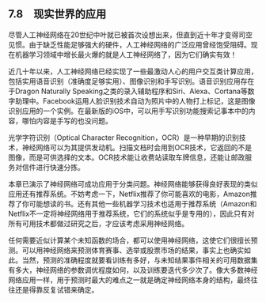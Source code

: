    

## 7.8　现实世界的应用

尽管人工神经网络在20世纪中叶就已被首次设想出来，但直到近十年才变得司空见惯。由于缺乏性能足够强大的硬件，人工神经网络的广泛应用曾经饱受阻碍。现在机器学习领域中增长最火爆的就是人工神经网络了，因为它们确实有效！

近几十年以来，人工神经网络已经实现了一些最激动人心的用户交互类计算应用，包括实用语音识别（准确度足够实用）、图像识别和手写识别。语音识别应用存在于Dragon Naturally Speaking之类的录入辅助程序和Siri、Alexa、Cortana等数字助理中。Facebook运用人脸识别技术自动为照片中的人物打上标记，这是图像识别应用的一个实例。在最新版的iOS中，可以用手写识别功能搜索记事本中的内容，哪怕内容是手写的也没问题。

光学字符识别（Optical Character Recognition，OCR）是一种早期的识别技术，神经网络可以为其提供发动机。扫描文档时会用到OCR技术，它返回的不是图像，而是可供选择的文本。OCR技术能让收费站读取车牌信息，还能让邮政服务对信件进行快速分拣。

本章已演示了神经网络可成功应用于分类问题。神经网络能够获得良好表现的类似应用还有推荐系统。不妨考虑一下，Netflix推荐了你可能喜欢的电影，Amazon推荐了你可能想读的书。还有其他一些机器学习技术也适用于推荐系统（Amazon和Netflix不一定将神经网络用于推荐系统，它们的系统似乎是专用的），因此只有对所有可用技术都做过研究之后，才应该考虑采用神经网络。

任何需要近似计算某个未知函数的场合，都可以使用神经网络，这使它们很擅长预测。可以用神经网络来预测体育赛事、选举或股票市场的结果，事实上也确实如此。当然，预测的准确程度就要看训练有多好，与未知结果事件相关的可用数据集有多大，神经网络的参数调优程度如何，以及训练要迭代多少次了。像大多数神经网络应用一样，用于预测时最大的难点之一就是确定神经网络本身的结构，最终往往还是得靠反复试错来确定。